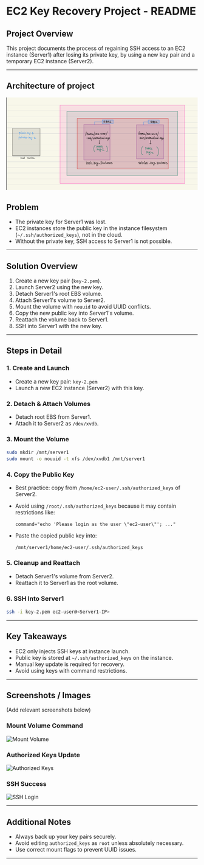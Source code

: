 # EC2 Key Recovery Project - README

## Project Overview

This project documents the process of regaining SSH access to an EC2 instance (Server1) after losing its private key, by using a new key pair and a temporary EC2 instance (Server2).

---
## Architecture of project
![](./img/archi-1.png) 

##  Problem

* The private key for Server1 was lost.
* EC2 instances store the public key in the instance filesystem (`~/.ssh/authorized_keys`), not in the cloud.
* Without the private key, SSH access to Server1 is not possible.

---

##  Solution Overview

1. Create a new key pair (`key-2.pem`).
2. Launch Server2 using the new key.
3. Detach Server1's root EBS volume.
4. Attach Server1's volume to Server2.
5. Mount the volume with `nouuid` to avoid UUID conflicts.
6. Copy the new public key into Server1's volume.
7. Reattach the volume back to Server1.
8. SSH into Server1 with the new key.

---

##  Steps in Detail

### 1. Create and Launch

* Create a new key pair: `key-2.pem`
* Launch a new EC2 instance (Server2) with this key.

### 2. Detach & Attach Volumes

* Detach root EBS from Server1.
* Attach it to Server2 as `/dev/xvdb`.

### 3. Mount the Volume

```bash
sudo mkdir /mnt/server1
sudo mount -o nouuid -t xfs /dev/xvdb1 /mnt/server1
```

### 4. Copy the Public Key

* Best practice: copy from `/home/ec2-user/.ssh/authorized_keys` of Server2.
* Avoid using `/root/.ssh/authorized_keys` because it may contain restrictions like:

  ```
  command="echo 'Please login as the user \"ec2-user\"'; ..."
  ```
* Paste the copied public key into:

  ```
  /mnt/server1/home/ec2-user/.ssh/authorized_keys
  ```

### 5. Cleanup and Reattach

* Detach Server1's volume from Server2.
* Reattach it to Server1 as the root volume.

### 6. SSH Into Server1

```bash
ssh -i key-2.pem ec2-user@<Server1-IP>
```

---

##  Key Takeaways

* EC2 only injects SSH keys at instance launch.
* Public key is stored at `~/.ssh/authorized_keys` on the instance.
* Manual key update is required for recovery.
* Avoid using keys with command restrictions.

---

##  Screenshots / Images

(Add relevant screenshots below)

### Mount Volume Command

![Mount Volume](screenshots/mount_volume.png)

### Authorized Keys Update

![Authorized Keys](screenshots/update_keys.png)

### SSH Success

![SSH Login](screenshots/ssh_success.png)

---


##  Additional Notes

* Always back up your key pairs securely.
* Avoid editing `authorized_keys` as `root` unless absolutely necessary.
* Use correct mount flags to prevent UUID issues.

---


